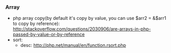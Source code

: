 ### Array
* php array copy(by default it's copy by value, you can use $arr2 = &$arr1 to copy by reference): http://stackoverflow.com/questions/2030906/are-arrays-in-php-passed-by-value-or-by-reference
* sort: 
  * desc: http://php.net/manual/en/function.rsort.php
